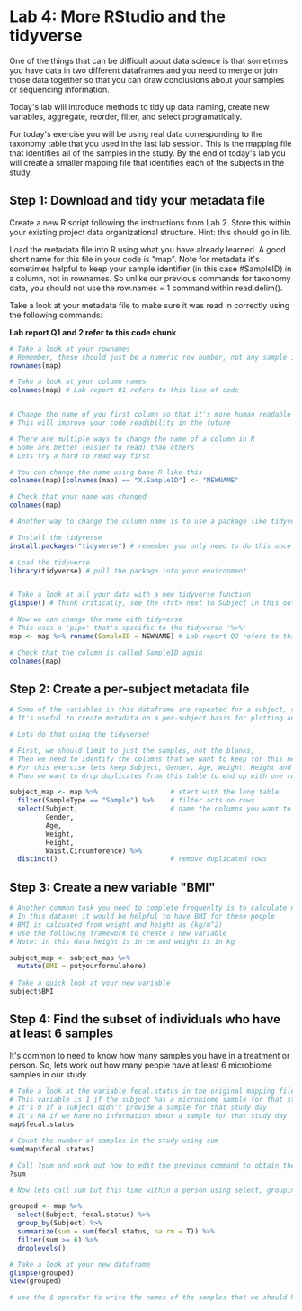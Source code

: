 # Lab 4: More RStudio and the tidyverse

One of the things that can be difficult about data science is that sometimes you have data in two different dataframes and you need to merge or join those data together so that you can draw conclusions about your samples or sequencing information.

Today's lab will introduce methods to tidy up data naming, create new variables, aggregate, reorder, filter, and select programatically.

For today's exercise you will be using real data corresponding to the taxonomy table that you used in the last lab session. This is the mapping file that identifies all of the samples in the study. By the end of today's lab you will create a smaller mapping file that identifies each of the subjects in the study.

## Step 1: Download and tidy your metadata file

Create a new R script following the instructions from Lab 2. Store this within your existing project data organizational structure. Hint: this should go in lib.

Load the metadata file into R using what you have already learned. A good short name for this file in your code is "map". Note for metadata it's sometimes helpful to keep your sample identifier (in this case #SampleID) in a column, not in rownames. So unlike our previous commands for taxonomy data, you should not use the row.names = 1 command within read.delim().

Take a look at your metadata file to make sure it was read in correctly using the following commands:

**Lab report Q1 and 2 refer to this code chunk**
```R
# Take a look at your rownames
# Remember, these should just be a numeric row number, not any sample identifier
rownames(map)

# Take a look at your column names
colnames(map) # Lab report Q1 refers to this line of code


# Change the name of you first column so that it's more human readable
# This will improve your code readibility in the future

# There are multiple ways to change the name of a column in R
# Some are better (easier to read) than others
# Lets try a hard to read way first 

# You can change the name using base R like this
colnames(map)[colnames(map) == "X.SampleID"] <- "NEWNAME"

# Check that your name was changed 
colnames(map)

# Another way to change the column name is to use a package like tidyverse

# Install the tidyverse
install.packages("tidyverse") # remember you only need to do this once

# Load the tidyverse
library(tidyverse) # pull the package into your environment


# Take a look at all your data with a new tidyverse function
glimpse() # Think critically, see the <fct> next to Subject in this output, what type of variable is "Subject"? 

# Now we can change the name with tidyverse
# This uses a 'pipe' that's specific to the tidyverse '%>%'
map <- map %>% rename(SampleID = NEWNAME) # Lab report Q2 refers to this line of code

# Check that the column is called SampleID again
colnames(map)

```

## Step 2: Create a per-subject metadata file

```R
# Some of the variables in this dataframe are repeated for a subject, so our data is currently "LONG"
# It's useful to create metadata on a per-subject basis for plotting and later analysis.

# Lets do that using the tidyverse!

# First, we should limit to just the samples, not the blanks,
# Then we need to identify the columns that we want to keep for this new data table.
# For this exercise lets keep Subject, Gender, Age, Weight, Height and Waist.Circumference
# Then we want to drop duplicates from this table to end up with one row per person

subject_map <- map %>%                  # start with the long table
  filter(SampleType == "Sample") %>%    # filter acts on rows
  select(Subject,                       # name the columns you want to keep
         Gender, 
         Age, 
         Weight, 
         Height, 
         Waist.Circumference) %>% 
  distinct()                            # remove duplicated rows 


```



## Step 3: Create a new variable "BMI"


```R
# Another common task you need to complete frequenlty is to calculate new variables
# In this dataset it would be helpful to have BMI for these people
# BMI is calcuated from weight and height as (kg/m^2)
# Use the following framework to create a new variable
# Note: in this data height is in cm and weight is in kg

subject_map <- subject_map %>% 
  mutate(BMI = putyourformulahere)
  
# Take a quick look at your new variable
subject$BMI


```
## Step 4: Find the subset of individuals who have at least 6 samples
It's common to need to know how many samples you have in a treatment or person.
So, lets work out how many people have at least 6 microbiome samples in our study.

```R
# Take a look at the variable fecal.status in the original mapping file by printing it to the console
# This variable is 1 if the subject has a microbiome sample for that study day
# It's 0 if a subject didn't provide a sample for that study day
# It's NA if we have no information about a sample for that study day
map$fecal.status

# Count the number of samples in the study using sum 
sum(map$fecal.status) 

# Call ?sum and work out how to edit the previous command to obtain the total number of samples 
?sum

# Now lets call sum but this time within a person using select, grouping, summarize, and filter in dplyr

grouped <- map %>% 
  select(Subject, fecal.status) %>% 
  group_by(Subject) %>% 
  summarize(sum = sum(fecal.status, na.rm = T)) %>% 
  filter(sum >= 6) %>%
  droplevels()

# Take a look at your new dataframe
glimpse(grouped)
View(grouped)

# use the $ operator to write the names of the samples that we should keep to the console
```

